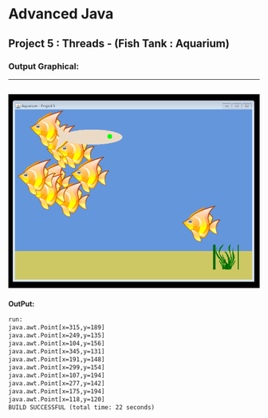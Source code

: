 # Advanced Java
## Project 5 : Threads - (Fish Tank : Aquarium)
### Output Graphical:
--------------------
![Fish Tank](https://raw.githubusercontent.com/riodw/AdvancedJava-Project.5/master/Fish.png)
--------------------
**OutPut:**
```
run:
java.awt.Point[x=315,y=189]
java.awt.Point[x=249,y=135]
java.awt.Point[x=104,y=156]
java.awt.Point[x=345,y=131]
java.awt.Point[x=191,y=148]
java.awt.Point[x=299,y=154]
java.awt.Point[x=107,y=194]
java.awt.Point[x=277,y=142]
java.awt.Point[x=175,y=194]
java.awt.Point[x=118,y=120]
BUILD SUCCESSFUL (total time: 22 seconds)
```
